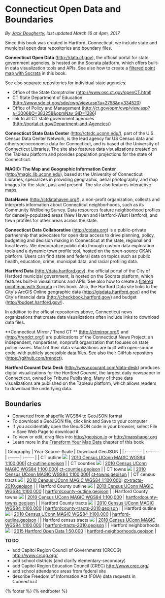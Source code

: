 # Connecticut Open Data and Boundaries
*By [Jack Dougherty](../../introduction/who.md), last updated March 16 at 4pm, 2017*

Since this book was created in Hartford, Connecticut, we include state and municipal open data repositories and boundary files.

**Connecticut Open Data** (http://data.ct.gov), the official portal for state government agencies, is hosted on the Socrata platform, which offers built-in data visualization tools and APIs. See also how to create a [filtered point map with Socrata](../../map/socrata/index.html) in this book.

See also separate repositories for individual state agencies:
- Office of the State Comptroller (http://www.osc.ct.gov/openCT.html)
- CT State Department of Education (http://www.sde.ct.gov/sde/cwp/view.asp?a=2758&q=334520)
- Office of Policy and Management (http://ct.gov/opm/cwp/view.asp?a=3006&Q=383258&opmNav_GID=1386)
- link to all CT state government agencies (http://portal.ct.gov/Department-and-Agencies/)

**Connecticut State Data Center** (http://ctsdc.uconn.edu/), part of the U.S. Census Data Center Network, is the lead agency for US Census data and other socioeconomic data for Connecticut, and is based at the University of Connecticut Libraries. The site also features data visualizations created on the Tableau platform and provides population projections for the state of Connecticut.

**MAGIC: The Map and Geographic Information Center** (http://magic.lib.uconn.edu), based at the University of Connecticut Libraries, specializes in providing geographic, aerial photography, and map images for the state, past and present. The site also features interactive maps.

**DataHaven** (http://ctdatahaven.org/), a non-profit organization, collects and interprets information about Connecticut neighborhoods, such as its Community Wellbeing Survey. Data resources feature neighborhood profiles for densely-populated areas (New Haven and Hartford-West Hartford), and town profiles for other areas across the state.

**Connecticut Data Collaborative** (http://ctdata.org) is a public-private partnership that advocates for open data access to drive planning, policy, budgeting and decision making in Connecticut at the state, regional and local levels. We democratize public data through custom data exploration tools and a dynamic town profile tool, hosted on the open-source CKAN platform. Users can find state and federal data on topics such as public health, education, crime, municipal data, and racial profiling data.

**Hartford Data** (http://data.hartford.gov), the official portal of the City of Hartford municipal government, is hosted on the Socrata platform, which features built-in visualizations and APIs. See also how to create a [filtered point map with Socrata](../../map/socrata/index.html) in this book. Also, the Hartford Data site links to the City's ArcGIS Online geographic data (http://gisdata.hartford.gov/) and the City's financial data (http://checkbook.hartford.gov/) and budget (http://budget.hartford.gov/).

In addition to the official repositories above, Connecticut news organizations that create data visualizations often include links to download data files.

**Connecticut Mirror / Trend CT ** (http://ctmirror.org/) and (http://trendct.org/) are publications of the Connecticut News Project, an independent, nonpartisan, nonprofit organization that focuses on state policy issues. Most of their data visualizations are built with open-source code, with publicly accessible data files. See also their GitHub repository (https://github.com/trendct).

**Hartford Courant Data Desk** (http://www.courant.com/data-desk) produces digital visualizations for the *Hartford Courant*, the largest daily newspaper in Connecticut, owned by Tribune Publishing. Many of these data visualizations are published on the Tableau platform, which allows readers to download the underlying data.

## Boundaries
- Converted from shapefile WGS84 to GeoJSON format
- To download a GeoJSON file, click link and Save to your computer
- If you accidentally open the GeoJSON code in your browser, select File > Save Web Page to download it
- To view or edit, drag files into http://geojson.io or http://mapshaper.org
- Learn more in the [Transform Your Map Data](../../transform) chapter of this book

| Geography | Year-Source-Scale  | Download GeoJSON |
| :-------- | :------ | :----- | :-----   |
| CT outline ![](ct-outline.png) | [2010 Census UConn MAGIC WGS84 1:100,000](http://magic.lib.uconn.edu/connecticut_data.html#boundaries)|  [ct-outline.geojson](https://www.datavizforall.org/find/ct/ct-outline.geojson) |
| CT counties ![](ct-counties.png) | [2010 Census UConn MAGIC WGS84 1:100,000](http://magic.lib.uconn.edu/connecticut_data.html#boundaries)|  [ct-counties.geojson](https://www.datavizforall.org/find/ct/ct-counties.geojson) |
| CT towns ![](ct-towns.png) | [2010 Census UConn MAGIC WGS84 1:100,000](http://magic.lib.uconn.edu/connecticut_data.html#boundaries)|  [ct-towns.geojson](https://www.datavizforall.org/find/ct/ct-towns.geojson) |
| CT census tracts ![](ct-tracts-2010.png) | [2010 Census UConn MAGIC WGS84 1:100,000](http://magic.lib.uconn.edu/connecticut_data.html#boundaries)|  [ct-tracts-2010.geojson](https://www.datavizforall.org/find/ct/ct-tracts-2010.geojson) |
| Hartford County outline ![](hartfordcounty-outline.png) | [2010 Census UConn MAGIC WGS84 1:100,000](http://magic.lib.uconn.edu/connecticut_data.html#boundaries) | [hartfordcounty-outline.geojson](https://www.datavizforall.org/find/ct/hartfordcounty-outline.geojson) |
| Hartford County towns ![](hartfordcounty-towns.png) | [2010 Census UConn MAGIC WGS84 1:100,000](http://magic.lib.uconn.edu/connecticut_data.html#boundaries) | [hartfordcounty-towns.geojson](https://www.datavizforall.org/find/ct/hartfordcounty-towns.geojson) |
| Hartford County tracts ![](hartfordcounty-tracts-2010.png) | [2010 Census UConn MAGIC WGS84 1:100,000](http://magic.lib.uconn.edu/connecticut_data.html#boundaries) | [hartfordcounty-tracts-2010.geojson](https://www.datavizforall.org/find/ct/hartfordcounty-tracts-2010.geojson) |
| Hartford outline ![](hartford-outline.png) | [2010 Census UConn MAGIC WGS84 1:100,000](http://magic.lib.uconn.edu/connecticut_data.html#boundaries) | [hartford-outline.geojson](https://www.datavizforall.org/find/ct/hartford-outline.geojson) |
| Hartford census tracts ![](hartford-tracts-2010.png) | [2010 Census UConn MAGIC WGS84 1:100,000](http://magic.lib.uconn.edu/connecticut_data.html#boundaries) | [hartford-tracts-2010.geojson](https://www.datavizforall.org/find/ct/hartford-tracts-2010.geojson) |
| Hartford neighborhoods ![](hartford-neighborhoods.png) | [2015 Hartford Open Data 1:50,000](http://gisdata.hartford.gov/datasets/d3deb11bfd9242ce9c927187c512da9e_5) |  [hartford-neighborhoods.geojson](https://www.datavizforall.org/find/ct/hartford-neighborhoods.geojson) |

**TO DO**
- add Capitol Region Council of Governments (CRCOG) http://www.crcog.org/
- add school districts (and clarify elementary-secondary)
- add Capitol Region Education Council (CREC) http://www.crec.org/
- add school attendance areas from federal site
- describe Freedom of Information Act (FOIA) data requests in Connecticut

{% footer %}
{% endfooter %}
